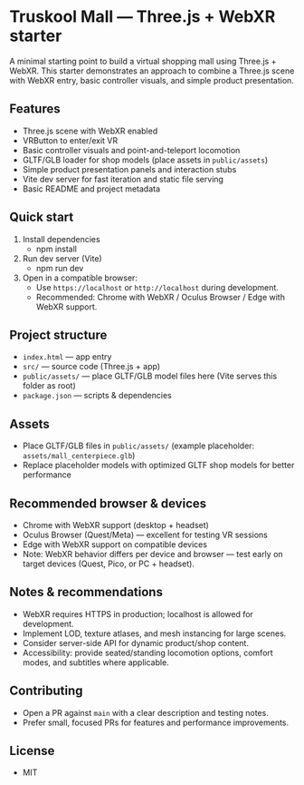 # Truskool Mall — Three.js + WebXR starter

A minimal starting point to build a virtual shopping mall using Three.js + WebXR. This starter demonstrates an approach to combine a Three.js scene with WebXR entry, basic controller visuals, and simple product presentation.

## Features
- Three.js scene with WebXR enabled
- VRButton to enter/exit VR
- Basic controller visuals and point-and-teleport locomotion
- GLTF/GLB loader for shop models (place assets in `public/assets`)
- Simple product presentation panels and interaction stubs
- Vite dev server for fast iteration and static file serving
- Basic README and project metadata

## Quick start
1. Install dependencies
   - npm install
2. Run dev server (Vite)
   - npm run dev
3. Open in a compatible browser:
   - Use `https://localhost` or `http://localhost` during development.
   - Recommended: Chrome with WebXR / Oculus Browser / Edge with WebXR support.

## Project structure
- `index.html` — app entry
- `src/` — source code (Three.js + app)
- `public/assets/` — place GLTF/GLB model files here (Vite serves this folder as root)
- `package.json` — scripts & dependencies

## Assets
- Place GLTF/GLB files in `public/assets/` (example placeholder: `assets/mall_centerpiece.glb`)
- Replace placeholder models with optimized GLTF shop models for better performance

## Recommended browser & devices
- Chrome with WebXR support (desktop + headset)
- Oculus Browser (Quest/Meta) — excellent for testing VR sessions
- Edge with WebXR support on compatible devices
- Note: WebXR behavior differs per device and browser — test early on target devices (Quest, Pico, or PC + headset).

## Notes & recommendations
- WebXR requires HTTPS in production; localhost is allowed for development.
- Implement LOD, texture atlases, and mesh instancing for large scenes.
- Consider server-side API for dynamic product/shop content.
- Accessibility: provide seated/standing locomotion options, comfort modes, and subtitles where applicable.

## Contributing
- Open a PR against `main` with a clear description and testing notes.
- Prefer small, focused PRs for features and performance improvements.

## License
- MIT
